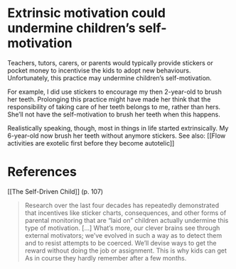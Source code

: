# Extrinsic motivation could undermine children’s self-motivation
Teachers, tutors, carers, or parents would typically provide stickers or pocket money to incentivise the kids to adopt new behaviours. Unfortunately, this practice may undermine children’s self-motivation.

For example, I did use stickers to encourage my then 2-year-old to brush her teeth. Prolonging this practice might have made her think that the responsibility of taking care of her teeth belongs to me, rather than hers. She’ll not have the self-motivation to brush her teeth when this happens.

Realistically speaking, though, most in things in life started extrinsically. My 6-year-old now brush her teeth without anymore stickers. See also: [[Flow activities are exotelic first before they become autotelic]]

# References
[[The Self-Driven Child]] (p. 107)
> Research over the last four decades has repeatedly demonstrated that incentives like sticker charts, consequences, and other forms of parental monitoring that are “laid on” children actually undermine this type of motivation.
> […]
> What’s more, our clever brains see through external motivators; we’ve evolved in such a way as to detect them and to resist attempts to be coerced. We’ll devise ways to get the reward without doing the job or assignment. This is why kids can get As in course they hardly remember after a few months.

<!-- #evergreen -->

<!-- {BearID:528D7291-8512-4839-B506-16751F688F01-41464-0000583A265544DE} -->
